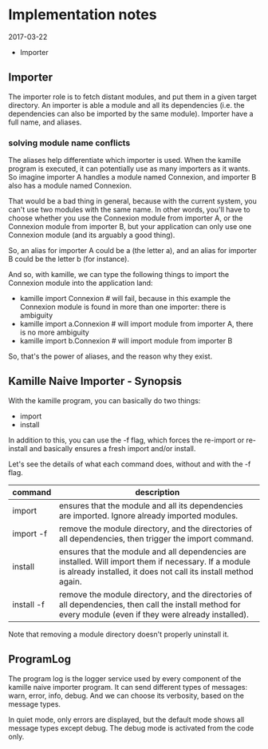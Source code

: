 Implementation notes
=======================
2017-03-22




- Importer



Importer
-----------
The importer role is to fetch distant modules, and put them in a given target directory.
An importer is able a module and all its dependencies (i.e. the dependencies can also be imported by the same module).
Importer have a full name, and aliases.

### solving module name conflicts
The aliases help differentiate which importer is used.
When the kamille program is executed, it can potentially use as many importers as it wants.
So imagine importer A handles a module named Connexion, and importer B also has a module named Connexion.

That would be a bad thing in general, because with the current system, you can't use two modules with the same name.
In other words, you'll have to choose whether you use the Connexion module from importer A, or the Connexion module
from importer B, but your application can only use one Connexion module (and its arguably a good thing).

So, an alias for importer A could be a (the letter a), and an alias for importer B could be the letter b (for instance).

And so, with kamille, we can type the following things to import the Connexion module into the application land:
 
- kamille import Connexion          # will fail, because in this example the Connexion module is found in more than one importer: there is ambiguity
- kamille import a.Connexion        # will import module from importer A, there is no more ambiguity
- kamille import b.Connexion        # will import module from importer B


So, that's the power of aliases, and the reason why they exist.




Kamille Naive Importer - Synopsis
-------------------------
With the kamille program, you can basically do two things:

- import
- install

In addition to this, you can use the -f flag, which forces the re-import or re-install and basically ensures a fresh import and/or install.

Let's see the details of what each command does, without and with the -f flag.



command     |  description
------------| ---------
import      | ensures that the module and all its dependencies are imported. Ignore already imported modules.
import -f   | remove the module directory, and the directories of all dependencies, then trigger the import command.
install     | ensures that the module and all dependencies are installed. Will import them if necessary. If a module is already installed, it does not call its install method again.
install -f  | remove the module directory, and the directories of all dependencies, then call the install method for every module (even if they were already installed).
            
            
Note that removing a module directory doesn't properly uninstall it.



ProgramLog
----------------
The program log is the logger service used by every component of the kamille naive importer program.
It can send different types of messages: warn, error, info, debug.
And we can choose its verbosity, based on the message types.

In quiet mode, only errors are displayed, but the default mode shows all message types except debug.
The debug mode is activated from the code only.








